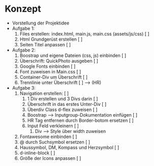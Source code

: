 # Konzept

- Vorstellung der Projektidee
- Aufgabe 1:
    1. Files erstellen: index.html, main.js, main.css (assets/js/css) [ ]
    2. Html Grundgerüst erstellen [ ]
    3. Seiten Titel anpassen [ ]
- Aufgabe 2:
    1. Boostrap und eigene Dateien (css, js) einbinden [ ]
    2. Überschrift: QuickPhoto ausgeben [ ]
    3. Google Fonts einbinden [ ]
    4. Font zuweisen in Main.css [ ]
    3. Container-Div um Überschrift [ ]
    4. Trennlinie unter Überschrift [ ] --> (HR)
- Aufgabe 3:
    1. Navigation erstellen: [ ]
        1. 1 Div erstellen und 3 Divs darin [ ]
        2. Überschrift in das erstes Unter-Div [ ]
        2. Überdiv Class d-flex zuweisen [ ]
        3. Boostrap --> Inputgroup-Dokumentation einfügen [ ]
        4. HR Tag entfernen durch Border-botom ersetzen [ ]
        5. Input Feld verkleinern [ ]
            1. Div --> Style über width zuweisen
    2. Fontawesome einbinden [ ] 
    3. @ durch Suchsymbol ersetzen [ ]
    4. Haussymbol, DM, Kompass und Herzsymbol [ ]
    5. d-inline-block [ ]
    6. Größe der Icons anpassen [ ]

